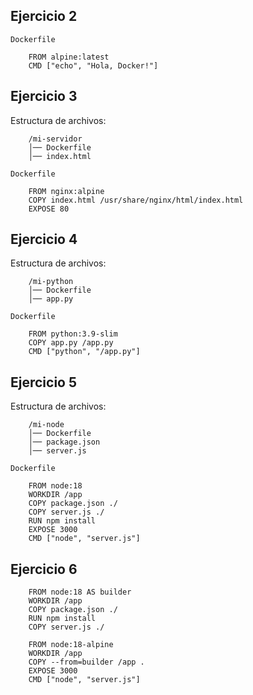 ## Ejercicio 2

`Dockerfile`

        FROM alpine:latest
        CMD ["echo", "Hola, Docker!"]

## Ejercicio 3

Estructura de archivos:

        /mi-servidor
        │── Dockerfile
        │── index.html

`Dockerfile`

        FROM nginx:alpine
        COPY index.html /usr/share/nginx/html/index.html
        EXPOSE 80

## Ejercicio 4

Estructura de archivos:

        /mi-python
        │── Dockerfile
        │── app.py

`Dockerfile`

        FROM python:3.9-slim
        COPY app.py /app.py
        CMD ["python", "/app.py"]

## Ejercicio 5

Estructura de archivos:

        /mi-node
        │── Dockerfile
        │── package.json
        │── server.js

`Dockerfile`

        FROM node:18
        WORKDIR /app
        COPY package.json ./
        COPY server.js ./
        RUN npm install
        EXPOSE 3000
        CMD ["node", "server.js"]

## Ejercicio 6

        FROM node:18 AS builder
        WORKDIR /app
        COPY package.json ./
        RUN npm install
        COPY server.js ./

        FROM node:18-alpine
        WORKDIR /app
        COPY --from=builder /app .
        EXPOSE 3000
        CMD ["node", "server.js"]

